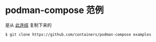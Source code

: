  

# podman-compose 范例

是从 [此连结](https://github.com/containers/podman-compose/tree/devel/examples) 复制下来的

```bash
$ git clone https://github.com/containers/podman-compose examples
```

